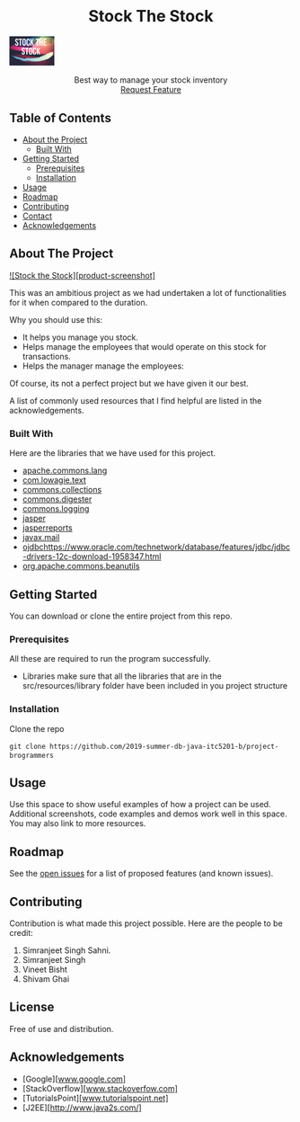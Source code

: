 <br />
<p align="center">

  <h1 align="center">Stock The Stock</h1>
  <img src="src/resources/images/Logo.png?raw=true" width="80">
  <p align="center">
    Best way to manage your stock inventory
    <br />
      <a href="https://github.com/othneildrew/Best-README-Template/issues">Request Feature</a>
  </p>
</p>



## Table of Contents

* [About the Project](#about-the-project)
  * [Built With](#built-with)
* [Getting Started](#getting-started)
  * [Prerequisites](#prerequisites)
  * [Installation](#installation)
* [Usage](#usage)
* [Roadmap](#roadmap)
* [Contributing](#contributing)
* [Contact](#contact)
* [Acknowledgements](#acknowledgements)



## About The Project

[![Stock the Stock][product-screenshot]](https://example.com)

This was an ambitious project as we had undertaken a lot of functionalities for it when compared to the duration.

Why you should use this:
* It helps you manage you stock.
* Helps manage the employees that would operate on this stock for transactions. 
* Helps the manager manage the employees:

Of course, its not a perfect project but we have given it our best. 

A list of commonly used resources that I find helpful are listed in the acknowledgements.

### Built With
Here are the libraries that we have used for this project. 
* [apache.commons.lang](http://www.java2s.com/Code/Jar/a/Downloadapachecommonslangjar.htm)
* [com.lowagie.text](http://www.java2s.com/Code/Jar/c/Downloadcomlowagietext217jar.htm)
* [commons.collections](https://commons.apache.org/proper/commons-collections/download_collections.cgi)
* [commons.digester](https://commons.apache.org/proper/commons-digester/download_digester.cgi)
* [commons.logging](https://commons.apache.org/proper/commons-logging/)
* [jasper](https://community.jaspersoft.com/download)
* [jasperreports](https://community.jaspersoft.com/download)
* [javax.mail](https://javaee.github.io/javamail/)
* [ojdbc]()https://www.oracle.com/technetwork/database/features/jdbc/jdbc-drivers-12c-download-1958347.html
* [org.apache.commons.beanutils](http://www.java2s.com/Code/Jar/o/Downloadorgapachecommonsbeanutilsjar.htm)

## Getting Started
You can download or clone the entire project from this repo. 

### Prerequisites

All these are required to run the program successfully. 

* Libraries
make sure that all the libraries that are in the src/resources/library folder have been included in you project structure

### Installation

Clone the repo
```
git clone https://github.com/2019-summer-db-java-itc5201-b/project-brogrammers
```

## Usage

Use this space to show useful examples of how a project can be used. Additional screenshots, code examples and demos work well in this space. You may also link to more resources.

## Roadmap

See the [open issues](https://github.com/othneildrew/Best-README-Template/issues) for a list of proposed features (and known issues).



## Contributing

Contribution is what made this project possible. Here are the people to be credit:

1. Simranjeet Singh Sahni.
2. Simranjeet Singh
3. Vineet Bisht
4. Shivam Ghai

## License

Free of use and distribution.

## Acknowledgements
* [Google][www.google.com]
* [StackOverflow][www.stackoverfow.com]
* [TutorialsPoint][www.tutorialspoint.net]
* [J2EE][http://www.java2s.com/]
